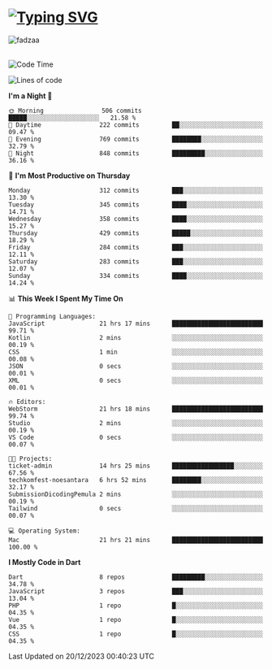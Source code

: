 
<h1 align="left"><a href="https://git.io/typing-svg"><img src="https://readme-typing-svg.demolab.com?font=Fira+Code&pause=1000&color=F7F7F7&random=false&width=600&lines=Hi+%F0%9F%91%8B%2C+I'm+Fattah+Anggit+Al+Dzakwan;Junior+Software+Developer+from+SMK+Raden+Umar+Said" alt="Typing SVG" /></a></h1>


<div align="left" display="flex"> 
  <img src="https://komarev.com/ghpvc/?username=fadzaa&label=Profile%20views&color=0e75b6&style=flat" alt="fadzaa" /> 
</div>

<br/>

<!--START_SECTION:waka-->
![Code Time](http://img.shields.io/badge/Code%20Time-187%20hrs%201%20min-blue)

![Lines of code](https://img.shields.io/badge/From%20Hello%20World%20I%27ve%20Written-369.0%20thousand%20lines%20of%20code-blue)

**I'm a Night 🦉** 

```text
🌞 Morning                506 commits         █████░░░░░░░░░░░░░░░░░░░░   21.58 % 
🌆 Daytime                222 commits         ██░░░░░░░░░░░░░░░░░░░░░░░   09.47 % 
🌃 Evening                769 commits         ████████░░░░░░░░░░░░░░░░░   32.79 % 
🌙 Night                  848 commits         █████████░░░░░░░░░░░░░░░░   36.16 % 
```
📅 **I'm Most Productive on Thursday** 

```text
Monday                   312 commits         ███░░░░░░░░░░░░░░░░░░░░░░   13.30 % 
Tuesday                  345 commits         ████░░░░░░░░░░░░░░░░░░░░░   14.71 % 
Wednesday                358 commits         ████░░░░░░░░░░░░░░░░░░░░░   15.27 % 
Thursday                 429 commits         █████░░░░░░░░░░░░░░░░░░░░   18.29 % 
Friday                   284 commits         ███░░░░░░░░░░░░░░░░░░░░░░   12.11 % 
Saturday                 283 commits         ███░░░░░░░░░░░░░░░░░░░░░░   12.07 % 
Sunday                   334 commits         ████░░░░░░░░░░░░░░░░░░░░░   14.24 % 
```


📊 **This Week I Spent My Time On** 

```text
💬 Programming Languages: 
JavaScript               21 hrs 17 mins      █████████████████████████   99.71 % 
Kotlin                   2 mins              ░░░░░░░░░░░░░░░░░░░░░░░░░   00.19 % 
CSS                      1 min               ░░░░░░░░░░░░░░░░░░░░░░░░░   00.08 % 
JSON                     0 secs              ░░░░░░░░░░░░░░░░░░░░░░░░░   00.01 % 
XML                      0 secs              ░░░░░░░░░░░░░░░░░░░░░░░░░   00.01 % 

🔥 Editors: 
WebStorm                 21 hrs 18 mins      █████████████████████████   99.74 % 
Studio                   2 mins              ░░░░░░░░░░░░░░░░░░░░░░░░░   00.19 % 
VS Code                  0 secs              ░░░░░░░░░░░░░░░░░░░░░░░░░   00.07 % 

🐱‍💻 Projects: 
ticket-admin             14 hrs 25 mins      █████████████████░░░░░░░░   67.56 % 
techkomfest-noesantara   6 hrs 52 mins       ████████░░░░░░░░░░░░░░░░░   32.17 % 
SubmissionDicodingPemula 2 mins              ░░░░░░░░░░░░░░░░░░░░░░░░░   00.19 % 
Tailwind                 0 secs              ░░░░░░░░░░░░░░░░░░░░░░░░░   00.07 % 

💻 Operating System: 
Mac                      21 hrs 21 mins      █████████████████████████   100.00 % 
```

**I Mostly Code in Dart** 

```text
Dart                     8 repos             █████████░░░░░░░░░░░░░░░░   34.78 % 
JavaScript               3 repos             ███░░░░░░░░░░░░░░░░░░░░░░   13.04 % 
PHP                      1 repo              █░░░░░░░░░░░░░░░░░░░░░░░░   04.35 % 
Vue                      1 repo              █░░░░░░░░░░░░░░░░░░░░░░░░   04.35 % 
CSS                      1 repo              █░░░░░░░░░░░░░░░░░░░░░░░░   04.35 % 
```




 Last Updated on 20/12/2023 00:40:23 UTC
<!--END_SECTION:waka-->
